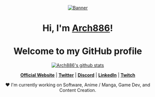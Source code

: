 <p align="center">
  <a href="#"><img src="https://arthifis.files.wordpress.com/2018/02/tumblr_obg1bkefkl1tydz8to1_500.gif" alt="Banner"></a>
</p>

<h1 align="center">Hi, I'm <a href="#">Arch886</a>!</h1>
<h1 align="center">Welcome to my GitHub profile</h1>

<p align="center">
  <a href="https://github.com/Arch886"><img src="https://github-readme-stats.vercel.app/api?username=Arch886&hide_border=true&show_icons=true" alt="Arch886's github stats"></a>
</p>

<p align="center">
  <strong><a href="#">Official Website</a></strong> |
  <strong><a href="#">Twitter</a></strong> |
  <strong><a href="#">Discord</a></strong> |
  <strong><a href="#">LinkedIn</a></strong> |
  <strong><a href="#">Twitch</a></strong>
</p>

<p align="center">❤ I'm currently working on Software, Anime / Manga, Game Dev, and Content Creation.</p>

<!--
**edisonlee55/edisonlee55** is a ✨ _special_ ✨ repository because its `README.md` (this file) appears on your GitHub profile.

Here are some ideas to get you started:

- 🔭 I’m currently working on ...
- 🌱 I’m currently learning ...
- 👯 I’m looking to collaborate on ...
- 🤔 I’m looking for help with ...
- 💬 Ask me about ...
- 📫 How to reach me: ...
- 😄 Pronouns: ...
- ⚡ Fun fact: ...
-->
